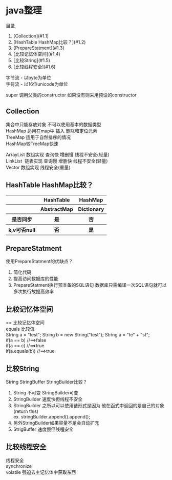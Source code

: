 <h1 id="1">java整理</h1>

[目录](#1)
<ol>
     <li>[Collection](#1.1)</li>
     <li>[HashTable HashMap比较？](#1.2)</li>
     <li>[PrepareStatment](#1.3)</li>
     <li>[比较记忆体空间](#1.4)</li>
     <li>[比较String](#1.5)</li>
     <li>[比较线程安全](#1.6)</li>
</ol>

字节流 - 以byte为单位<br>
字符流 - 以16位unicode为单位

super 调用父类的constructor 如果没有则采用预设的constructor

<h2 id="1.1">Collection</h2>

集合中只能存放对象 不可以使用基本的数据类型<br>
HashMap 适用在map中 插入 删除和定位元素<br>
TreeMap 适用于自然排序的情况<br>
HashMap较TreeMap快速

ArrayList 数组实现 查询快 增删慢 线程不安全(轻量)<br>
LinkList  链表实现 查询慢 增删快 线程不安全(轻量)<br>
Vector 数组实现 线程安全(重量)

<h2 id="1.2">HashTable HashMap比较？</h2>
<table>
     <tr>
         <th></th>
         <th>HashTable</th>
         <th>HashMap</th>
     </tr>
     <tr>
         <th></th>
         <th>AbstractMap</th>
         <th>Dictionary</th>         
     </tr>
     <tr>
         <th>是否同步</th>
         <th>是</th>
         <th>否</th>
     </tr>
     <tr>
         <th>k,v可否null</th>
         <th>否</th>
         <th>是</th>
     </tr>
 </table>

<h2 id="1.3">PrepareStatment</h2>

使用PrepareStatment的优缺点？
<ol>
     <li>简化代码</li>
     <li>提高访问数据库的性能</li>
     <li>PrepareStatment执行预准备的SQL语句 数据库只需编译一次SQL语句就可以多次执行故提高效率</li>
</ol>     

<h2 id="1.4">比较记忆体空间</h2>

== 比较记忆体空间<br>
equals 比较值<br>
String a = "test";
String b = new String("test");
String a = "te" + "st";
<br>if(a == b) //==>false
<br>if(a == c) //==>true
<br>if(a.equals(b)) //==>true


<h2 id="1.5">比较String</h2>

String StringBuffer StringBuilder比较？<br>
<ol>
     <li>String 不可变 StringBuilder可变</li>
     <li>StringBuilder 速度快但线程不安全</li>
     <li>StringBuilder 之所以可以使用链形式是因为 他在函式中返回的是自己的对象(return this)<br>
         ex. stringBuilder.append().append();</li>
     <li>另外StringBuilder如果容量不足会自动扩充</li>
     <li>StrigBuffer 速度慢但线程安全</li>
</ol>    


<h2 id="1.6">比较线程安全</h2>

线程安全<br>
synchronize<br>
volatile 强迫去主记忆体中获取东西<br>

